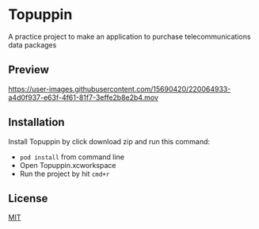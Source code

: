
# Topuppin

A practice project to make an application to purchase telecommunications data packages


## Preview


https://user-images.githubusercontent.com/15690420/220064933-a4d0f937-e63f-4f61-81f7-3effe2b8e2b4.mov




## Installation

Install Topuppin by click download zip and run this command:

- `pod install` from command line
- Open Topuppin.xcworkspace
- Run the project by hit `cmd+r`
    
## License

[MIT](https://choosealicense.com/licenses/mit/)

